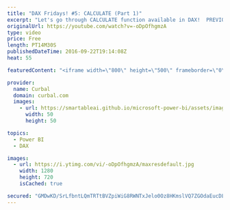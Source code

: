 ```yaml
---
title: "DAX Fridays! #5: CALCULATE (Part 1)"
excerpt: "Let's go through CALCULATE function available in DAX!  PREVIOUS VIDEO: https://www.youtube.com/watch?v=V8wYTjKyvgk NEXT VIDEO: https://www.youtube.com/watch?v=SOTQ3MiTXT4  Download Power BI file: https://curbal.com/blog/glossary/calculate-dax    Looking for a download file? Go to our Download Center:"
originalUrl: https://youtube.com/watch?v=-oDpOfhgmzA
type: video
price: Free
length: PT14M30S
publishedDateTime: 2016-09-22T19:14:08Z
heat: 55

featuredContent: "<iframe width=\"800\" height=\"500\" frameborder=\"0\" src=\"https://www.youtube.com/embed/-oDpOfhgmzA\" allow=\"accelerometer; autoplay; encrypted-media; gyroscope; picture-in-picture\" allowfullscreen></iframe>"

provider:
  name: Curbal
  domain: curbal.com
  images:
    - url: https://smartableai.github.io/microsoft-power-bi/assets/images/organizations/curbal.com-50x50.jpg
      width: 50
      height: 50

topics:
  - Power BI
  - DAX

images:
  - url: https://i.ytimg.com/vi/-oDpOfhgmzA/maxresdefault.jpg
    width: 1280
    height: 720
    isCached: true

secured: "GMDwKD/SrLfbntLQmTRTtBVZpiWiG8RWNTxJelo0Oz8HKmslVQ7ZGOdaEucDLIIHdqwaVekxD3SQ/kVRXcYmAFUrKyVAZd5wJF0RS5BPmRxNRI73ogI69Ek2mC+BMAootRoCZWJ0kTJlUtErYidC+Qt50yPjm7qvF7oIoneMh8y/LwRmnvYebIx2Yg0v7SqlU4BENc87V2o5y7wJk7FwIpwbdkOeMi+EsmJmw+OBNIAIY0jgiBVV5SSbxQcjq4y+QbnyLanHrkv82W4M6ocIe+ypJkNTrCL36xaRnLOz2WTfuFCttfcN4gCDwYpbYHsLPHnR1rj+rBZTq3iA+NsNhOytyIUj4bRm6ya6docJmihUIHppVvjDwvFhtJ7wcMbSIjDHChUqRDrzJ37S367cD5MzxlqPmC15J/dv9pz0w+4=;C/mH2LxbQaSY1wy8Slx+ag=="
---
```


